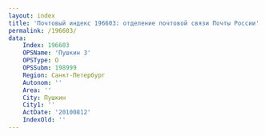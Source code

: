 ```yaml
---
layout: index
title: 'Почтовый индекс 196603: отделение почтовой связи Почты России'
permalink: /196603/
data:
    Index: 196603
    OPSName: 'Пушкин 3'
    OPSType: О
    OPSSubm: 198999
    Region: Санкт-Петербург
    Autonom: ''
    Area: ''
    City: Пушкин
    City1: ''
    ActDate: '20100812'
    IndexOld: ''
---
```

